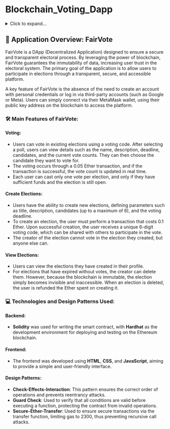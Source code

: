 # Blockchain_Voting_Dapp
<details>
   
  <h2>🚀 Installazione & Utilizzo</h2>
  <summary>Click to expand...</summary>

#### 0. Prerequisiti:
   - **0.1**: Installa Hardhat:
     ```bash
     npm install --save-dev hardhat
     ```
   - **0.2**: Installa Node.js:
     ```bash
     nvm install node
     ```
   - **0.3**: Installa il pacchetto `http-server` globalmente:
     ```bash
     npm install -g http-server
     ```
   - **0.4**: Aggiungi e configura l'estensione **MetaMask** al tuo browser con la seguente rete:
     - **RPC URL**: `127.0.0.1:8545`
     - **Chain ID**: `31337`
     - **Simbolo Moneta**: `GO`

#### 1. Clona la repository:
   ```bash
   git clone https://github.com/MatteoAv/Blockchain_Voting_Dapp
   ``` 
#### 2. Spostati nella cartella del progetto ed apri il terminale
#### 3. Avvia una blockchain locale:
 ```bash
     npm hardhat node
 ```
#### 4. Apri una nuova finestra del terminale sempre nella cartella del progetto
#### 5. Esegui il deploy del contratto: 
 ```bash
     npx hardhat run scripts/deploy.js --network localhost
 ```
#### 6. Spostati nella cartella frontend ed esegui il comando: 
 ```bash
     http-server
 ```
#### 7. Clicca su uno dei server che vengono restituiti per aprire la pagina web
#### 8. Importa in MetaMask uno degli account creati nella blockchain locale
#### 9. Clicca sul pulsante "Connettiti a Metamask" per votare
</details>

## 🎯 Application Overview: FairVote  
FairVote is a DApp (Decentralized Application) designed to ensure a secure and transparent electoral process. By leveraging the power of blockchain, FairVote guarantees the immutability of data, increasing user trust in the electoral system. The primary goal of the application is to allow users to participate in elections through a transparent, secure, and accessible platform.

A key feature of FairVote is the absence of the need to create an account with personal credentials or log in via third-party accounts (such as Google or Meta). Users can simply connect via their MetaMask wallet, using their public key address on the blockchain to access the platform.

### 🛠️ Main Features of FairVote:

#### Voting:
- Users can vote in existing elections using a voting code. After selecting a poll, users can view details such as the name, description, deadline, candidates, and the current vote counts. They can then choose the candidate they want to vote for.
- The voting occurs through a 0.05 Ether transaction, and if the transaction is successful, the vote count is updated in real time.
- Each user can cast only one vote per election, and only if they have sufficient funds and the election is still open.

#### Create Elections:
- Users have the ability to create new elections, defining parameters such as title, description, candidates (up to a maximum of 6), and the voting deadline.
- To create an election, the user must perform a transaction that costs 0.1 Ether. Upon successful creation, the user receives a unique 6-digit voting code, which can be shared with others to participate in the vote.
- The creator of the election cannot vote in the election they created, but anyone else can.

#### View Elections:
- Users can view the elections they have created in their profile.
- For elections that have expired without votes, the creator can delete them. However, because the blockchain is immutable, the election simply becomes invisible and inaccessible. When an election is deleted, the user is refunded the Ether spent on creating it.

### 💻 Technologies and Design Patterns Used:

#### Backend:
- **Solidity** was used for writing the smart contract, with **Hardhat** as the development environment for deploying and testing on the Ethereum blockchain.

#### Frontend:
- The frontend was developed using **HTML**, **CSS**, and **JavaScript**, aiming to provide a simple and user-friendly interface.

#### Design Patterns:
- **Check-Effects-Interaction**: This pattern ensures the correct order of operations and prevents reentrancy attacks.
- **Guard Check**: Used to verify that all conditions are valid before executing a function, protecting the contract from invalid operations.
- **Secure-Ether-Transfer**: Used to ensure secure transactions via the transfer function, limiting gas to 2300, thus preventing recursive call attacks.
